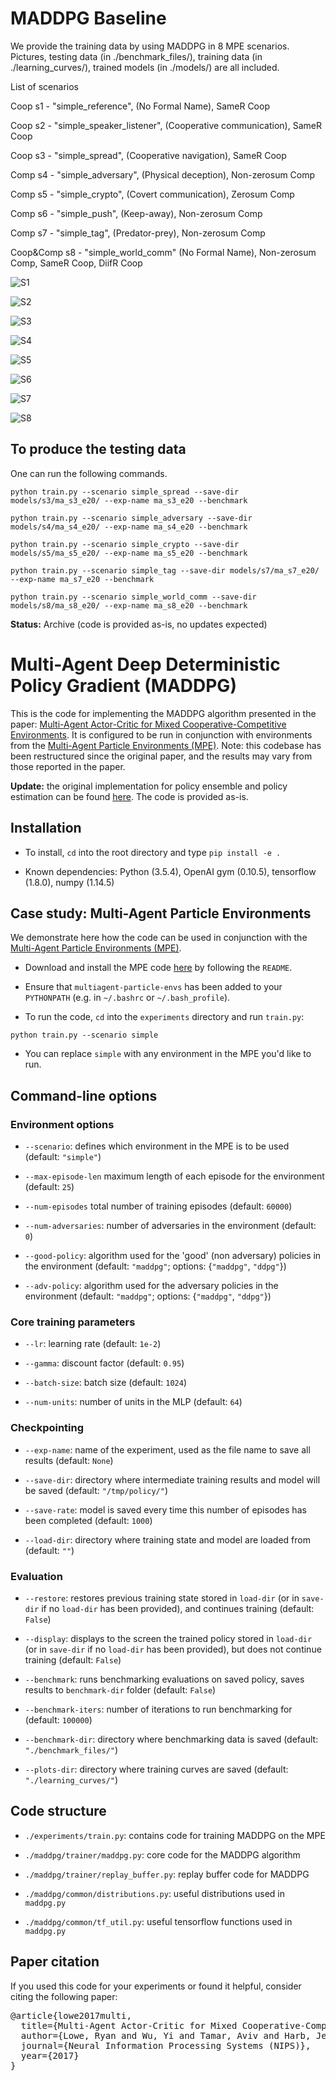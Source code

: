
# MADDPG Baseline 

We provide the training data by using MADDPG in 8 MPE scenarios. Pictures, testing data (in ./benchmark_files/), training data (in ./learning_curves/), trained models (in ./models/) are all included.

List of scenarios

Coop s1 - "simple_reference", (No Formal Name), SameR Coop

Coop s2 - "simple_speaker_listener", (Cooperative communication), SameR Coop

Coop s3 - "simple_spread", (Cooperative navigation), SameR Coop

Comp s4 - "simple_adversary", (Physical deception), Non-zerosum Comp

Comp s5 - "simple_crypto", (Covert communication), Zerosum Comp

Comp s6 - "simple_push", (Keep-away), Non-zerosum Comp

Comp s7 - "simple_tag", (Predator-prey), Non-zerosum Comp

Coop&Comp s8 - "simple_world_comm" (No Formal Name), Non-zerosum Comp, SameR Coop, DiifR Coop

![S1](/experiments/plots/s1.png)

![S2](/experiments/plots/s2.png)

![S3](/experiments/plots/s3.png)

![S4](/experiments/plots/s4.png)

![S5](/experiments/plots/s5.png)

![S6](/experiments/plots/s6.png)

![S7](/experiments/plots/s7.png)

![S8](/experiments/plots/s8.png)

## To produce the testing data

One can run the following commands.

`python train.py --scenario simple_spread --save-dir models/s3/ma_s3_e20/ --exp-name ma_s3_e20 --benchmark`

`python train.py --scenario simple_adversary --save-dir models/s4/ma_s4_e20/ --exp-name ma_s4_e20 --benchmark`

`python train.py --scenario simple_crypto --save-dir models/s5/ma_s5_e20/ --exp-name ma_s5_e20 --benchmark`

`python train.py --scenario simple_tag --save-dir models/s7/ma_s7_e20/ --exp-name ma_s7_e20 --benchmark`

`python train.py --scenario simple_world_comm --save-dir models/s8/ma_s8_e20/ --exp-name ma_s8_e20 --benchmark`


**Status:** Archive (code is provided as-is, no updates expected)

# Multi-Agent Deep Deterministic Policy Gradient (MADDPG)

This is the code for implementing the MADDPG algorithm presented in the paper:
[Multi-Agent Actor-Critic for Mixed Cooperative-Competitive Environments](https://arxiv.org/pdf/1706.02275.pdf).
It is configured to be run in conjunction with environments from the
[Multi-Agent Particle Environments (MPE)](https://github.com/openai/multiagent-particle-envs).
Note: this codebase has been restructured since the original paper, and the results may
vary from those reported in the paper.

**Update:** the original implementation for policy ensemble and policy estimation can be found [here](https://www.dropbox.com/s/jlc6dtxo580lpl2/maddpg_ensemble_and_approx_code.zip?dl=0). The code is provided as-is. 

## Installation

- To install, `cd` into the root directory and type `pip install -e .`

- Known dependencies: Python (3.5.4), OpenAI gym (0.10.5), tensorflow (1.8.0), numpy (1.14.5)

## Case study: Multi-Agent Particle Environments

We demonstrate here how the code can be used in conjunction with the
[Multi-Agent Particle Environments (MPE)](https://github.com/openai/multiagent-particle-envs).

- Download and install the MPE code [here](https://github.com/openai/multiagent-particle-envs)
by following the `README`.

- Ensure that `multiagent-particle-envs` has been added to your `PYTHONPATH` (e.g. in `~/.bashrc` or `~/.bash_profile`).

- To run the code, `cd` into the `experiments` directory and run `train.py`:

``python train.py --scenario simple``

- You can replace `simple` with any environment in the MPE you'd like to run.

## Command-line options

### Environment options

- `--scenario`: defines which environment in the MPE is to be used (default: `"simple"`)

- `--max-episode-len` maximum length of each episode for the environment (default: `25`)

- `--num-episodes` total number of training episodes (default: `60000`)

- `--num-adversaries`: number of adversaries in the environment (default: `0`)

- `--good-policy`: algorithm used for the 'good' (non adversary) policies in the environment
(default: `"maddpg"`; options: {`"maddpg"`, `"ddpg"`})

- `--adv-policy`: algorithm used for the adversary policies in the environment
(default: `"maddpg"`; options: {`"maddpg"`, `"ddpg"`})

### Core training parameters

- `--lr`: learning rate (default: `1e-2`)

- `--gamma`: discount factor (default: `0.95`)

- `--batch-size`: batch size (default: `1024`)

- `--num-units`: number of units in the MLP (default: `64`)

### Checkpointing

- `--exp-name`: name of the experiment, used as the file name to save all results (default: `None`)

- `--save-dir`: directory where intermediate training results and model will be saved (default: `"/tmp/policy/"`)

- `--save-rate`: model is saved every time this number of episodes has been completed (default: `1000`)

- `--load-dir`: directory where training state and model are loaded from (default: `""`)

### Evaluation

- `--restore`: restores previous training state stored in `load-dir` (or in `save-dir` if no `load-dir`
has been provided), and continues training (default: `False`)

- `--display`: displays to the screen the trained policy stored in `load-dir` (or in `save-dir` if no `load-dir`
has been provided), but does not continue training (default: `False`)

- `--benchmark`: runs benchmarking evaluations on saved policy, saves results to `benchmark-dir` folder (default: `False`)

- `--benchmark-iters`: number of iterations to run benchmarking for (default: `100000`)

- `--benchmark-dir`: directory where benchmarking data is saved (default: `"./benchmark_files/"`)

- `--plots-dir`: directory where training curves are saved (default: `"./learning_curves/"`)

## Code structure

- `./experiments/train.py`: contains code for training MADDPG on the MPE

- `./maddpg/trainer/maddpg.py`: core code for the MADDPG algorithm

- `./maddpg/trainer/replay_buffer.py`: replay buffer code for MADDPG

- `./maddpg/common/distributions.py`: useful distributions used in `maddpg.py`

- `./maddpg/common/tf_util.py`: useful tensorflow functions used in `maddpg.py`



## Paper citation

If you used this code for your experiments or found it helpful, consider citing the following paper:

<pre>
@article{lowe2017multi,
  title={Multi-Agent Actor-Critic for Mixed Cooperative-Competitive Environments},
  author={Lowe, Ryan and Wu, Yi and Tamar, Aviv and Harb, Jean and Abbeel, Pieter and Mordatch, Igor},
  journal={Neural Information Processing Systems (NIPS)},
  year={2017}
}
</pre>
